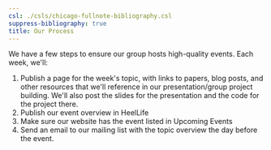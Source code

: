 ```yaml
---
csl: ./csls/chicago-fullnote-bibliography.csl
suppress-bibliography: true
title: Our Process
---
```


We have a few steps to ensure our group hosts high-quality events. Each
week, we'll:

1.  Publish a page for the week's topic, with links to papers, blog
    posts, and other resources that we'll reference in our
    presentation/group project building. We'll also post the slides for
    the presentation and the code for the project there.
2.  Publish our event overview in HeelLife
3.  Make sure our website has the event listed in Upcoming Events
4.  Send an email to our mailing list with the topic overview the day
    before the event.
